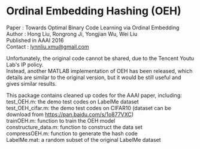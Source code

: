# Ordinal Embedding Hashing (OEH)

Paper : Towards Optimal Binary Code Learning via Ordinal Embedding  <br />
Author : Hong Liu, Rongrong Ji, Yongjian Wu, Wei Liu  <br />
Published in AAAI 2016  <br />
Contact : lynnliu.xmu@gmail.com  <br />

Unfortunately, the original code cannot be shared, due to the Tencent Youtu Lab's IP policy.  <br /> 
Instead, another MATLAB implementation of OEH has been released, which details are similar to the original version, but it would be still useful and gives similar results.

This package contains cleaned up codes for the AAAI paper, including:  <br />
test_OEH.m: the demo test codes on LabelMe dataset <br />
test_OEH_cifar.m: the demo test codes on CIFAR10 (dataset can be download from https://pan.baidu.com/s/1o877VXC) <br />
trainOEH.m: function to train the OEH model  <br />
constructure_data.m: function to construct the data set  <br />
compressOEH.m: function to generate the hash code  <br />
LabelMe.mat: a random subset of the original LabelMe dataset
